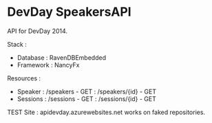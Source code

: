 DevDay SpeakersAPI
========

API for DevDay 2014.

Stack : 
- Database : RavenDBEmbedded
- Framework : NancyFx

Resources :
- Speaker
	: /speakers - GET
	: /speakers/{id} - GET
- Sessions
	: /sessions - GET
	: /sessions/{id} - GET

TEST Site :
apidevday.azurewebsites.net works on faked repositories.

